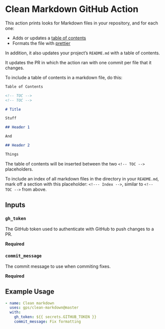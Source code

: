 # Clean Markdown GitHub Action

This action prints looks for Markdown files in your repository, and for each one:

- Adds or updates a [table of contents](https://pypi.org/project/md-toc/)
- Formats the file with [prettier](https://prettier.io)

In addition, it also updates your project’s `README.md` with a table of contents.

It updates the PR in which the action ran with one commit per file that it changes.

To include a table of contents in a markdown file, do this:

```md
Table of Contents

<!-- TOC -->
<!-- TOC -->

# Title

Stuff

## Header 1

And

## Header 2

Things
```

The table of contents will be inserted between the two `<!-- TOC -->` placeholders.

To include an index of all markdown files in the directory in your `README.md`, mark off a section with this placeholder: `<!--- Index -->`, similar to `<!-- TOC -->` from above.

## Inputs

### `gh_token`

The GitHub token used to authenticate with GitHub to push changes to a PR.

**Required**

### `commit_message`

The commit message to use when commiting fixes.

**Required**

## Example Usage

```yml
- name: Clean markdown
  uses: gps/clean-markdown@master
  with:
    gh_token: ${{ secrets.GITHUB_TOKEN }}
    commit_message: Fix formatting
```

